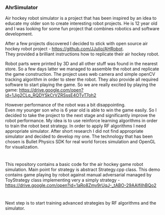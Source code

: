 ### AhrSimulator
Air hockey robot simulator is a project that has been inspired by an idea to educate my older son
to create interesting robot projects. He is 12 year old and I was looking for some fun project that 
combines robotics and software development.

 After a few projects discovered I decided to stick with open source air hockey robot project - https://github.com/JJulio/AHRobot.	
They provided a brilliant instructions how to replicate their air hockey robot.

Robot parts were printed by 3D and all other stuff was found in the nearest store. 
So a few days latter we managed to assemble the robot and replicate the game construction. 
The project uses web camera and simple openCV tracking algorithm in order to steer the robot. 
They also provide all required software to start playing the game.
So we are really excited by playing the game: https://drive.google.com/open?id=1Jig2CLq_RQDYSkCrVZRSssE4OTvT7oh2


However performance of the robot was a bit disappointing.  
Even my younger son who is 6 year old is able to win the game easily. 
So I decided to take the project to the next stage and significantly improve the robot performance.
My idea is to use reinforce learning algorithms in order to train the robot best strategy. 
In order to apply RF algorithms I need appropriate simulator. 
After short research I did not find appropriate simulator and decided to develop my one.
The technology that has been chosen is Bullet Physics SDK for real world forces simulation and OpenGL for visualization. 

#
This repository contains a basic code for the air hockey game robot simulation.
Main point for strategy is abstract Strategy.cpp class.
This demo contains game playing by robot against manual adversarial managed by ToyStrategy 
class implementing very a simply strategy -https://drive.google.com/open?id=1aRo8Zmy9rUqJ-_tABO-29AAIfiIhBQo2

#
Next step is to start training advanced strategies by RF algorithms and the simulator.

